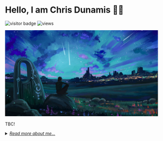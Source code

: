 # Hello, I am Chris Dunamis <span class="wavingHandEmoji">👋🏾</span>

<link rel="stylesheet" href="style.css">

<!-- <div align="center"> -->

![visitor badge](https://visitor-badge.laobi.icu/badge?page_id=ChrisDunamis.visitor-badge) ![views](https://komarev.com/ghpvc/?username=ChrisDunamis&label=views)

![Cover Image](.miscs/Cover%20Walpapers/Anime%20Silhouette%20Starfall%20Landscape.jpg)

<!-- </div> -->

TBC!

<details>
<summary><u><em>Read more about me...</em></u></summary>
I spend my time unwinding, playing :chess_pawn: chess, :movie_camera: :popcorn: keeping myself entertained, watching the latest Hollywood blockbusters, and watching my favourite video games on YouTube Gaming. But I love to write small programs for small case scenarios to test my understanding of logic and algorithms, this is my way of passing time and my way of expression. I do equally enjoy outdoor activities, especially a variety of sports. I mostly enjoy swimming, tennis and basketball, these are the few sports that help me focus and develop an inner self-ability, which contributes to my everyday life. I read a wide range of comic books, I am a huge Marvel and DC fan, with my favourite hero being Thor from Marvel and Hal Jordan’s Green Lantern from DC. I love both characters, as they are portrayed not just to being heroes but disciplined, lovers of knowledge, and family-oriented, who wish to contribute positively to humanity, society and their multiverse earth; these are concepts to my beliefs, and the most important aspect to my own life and personal growth.
</details>
